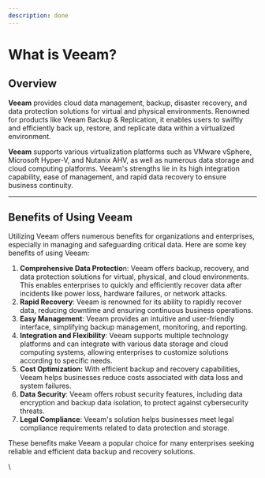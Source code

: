 ```yaml
---
description: done
---
```


# What is Veeam?

## Overview

**Veeam** provides cloud data management, backup, disaster recovery, and data protection solutions for virtual and physical environments. Renowned for products like Veeam Backup & Replication, it enables users to swiftly and efficiently back up, restore, and replicate data within a virtualized environment.&#x20;

**Veeam** supports various virtualization platforms such as VMware vSphere, Microsoft Hyper-V, and Nutanix AHV, as well as numerous data storage and cloud computing platforms. Veeam's strengths lie in its high integration capability, ease of management, and rapid data recovery to ensure business continuity.

***

## Benefits of Using Veeam

Utilizing Veeam offers numerous benefits for organizations and enterprises, especially in managing and safeguarding critical data. Here are some key benefits of using Veeam:

1. **Comprehensive Data Protectio**n: Veeam offers backup, recovery, and data protection solutions for virtual, physical, and cloud environments. This enables enterprises to quickly and efficiently recover data after incidents like power loss, hardware failures, or network attacks.
2. **Rapid Recovery**: Veeam is renowned for its ability to rapidly recover data, reducing downtime and ensuring continuous business operations.
3. **Easy Management**: Veeam provides an intuitive and user-friendly interface, simplifying backup management, monitoring, and reporting.
4. **Integration and Flexibility**: Veeam supports multiple technology platforms and can integrate with various data storage and cloud computing systems, allowing enterprises to customize solutions according to specific needs.
5. **Cost Optimization:** With efficient backup and recovery capabilities, Veeam helps businesses reduce costs associated with data loss and system failures.
6. **Data Security**: Veeam offers robust security features, including data encryption and backup data isolation, to protect against cybersecurity threats.
7. **Legal Compliance**: Veeam's solution helps businesses meet legal compliance requirements related to data protection and storage.

These benefits make Veeam a popular choice for many enterprises seeking reliable and efficient data backup and recovery solutions.

\
